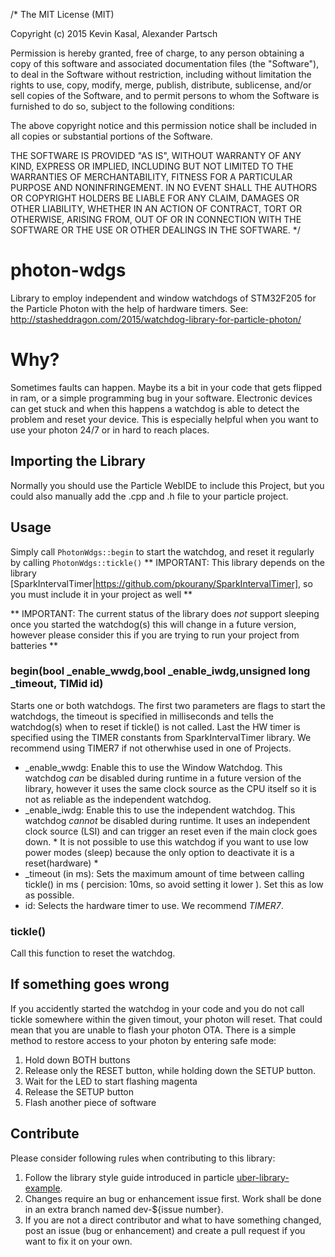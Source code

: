 /*
The MIT License (MIT)

Copyright (c) 2015 Kevin Kasal, Alexander Partsch

Permission is hereby granted, free of charge, to any person obtaining a copy
of this software and associated documentation files (the "Software"), to deal
in the Software without restriction, including without limitation the rights
to use, copy, modify, merge, publish, distribute, sublicense, and/or sell
copies of the Software, and to permit persons to whom the Software is
furnished to do so, subject to the following conditions:

The above copyright notice and this permission notice shall be included in all
copies or substantial portions of the Software.

THE SOFTWARE IS PROVIDED "AS IS", WITHOUT WARRANTY OF ANY KIND, EXPRESS OR
IMPLIED, INCLUDING BUT NOT LIMITED TO THE WARRANTIES OF MERCHANTABILITY,
FITNESS FOR A PARTICULAR PURPOSE AND NONINFRINGEMENT. IN NO EVENT SHALL THE
AUTHORS OR COPYRIGHT HOLDERS BE LIABLE FOR ANY CLAIM, DAMAGES OR OTHER
LIABILITY, WHETHER IN AN ACTION OF CONTRACT, TORT OR OTHERWISE, ARISING FROM,
OUT OF OR IN CONNECTION WITH THE SOFTWARE OR THE USE OR OTHER DEALINGS IN THE
SOFTWARE.
*/
# photon-wdgs
Library to employ independent and window watchdogs of STM32F205 for the Particle Photon with the help of hardware timers.
See: http://stasheddragon.com/2015/watchdog-library-for-particle-photon/

# Why?
Sometimes faults can happen. Maybe its a bit in your code that gets flipped in ram, or a simple programming bug in your software. Electronic devices can get stuck and when this happens a watchdog is able to detect the problem and reset your device. This is especially helpful when you want to use your photon 24/7 or in hard to reach places.  

## Importing the Library
Normally you should use the Particle WebIDE to include this Project, but you could also manually add the .cpp and .h file to your particle project.

## Usage
Simply call `PhotonWdgs::begin` to start the watchdog, and reset it regularly by calling `PhotonWdgs::tickle()`
** IMPORTANT:
This library depends on the library [SparkIntervalTimer|https://github.com/pkourany/SparkIntervalTimer], so you must include it in your project as well **

** IMPORTANT:
The current status of the library does _not_ support sleeping once you started the watchdog(s) this will change in a future version, however please consider this if you are trying to run your project from batteries **

### begin(bool \_enable\_wwdg,bool \_enable\_iwdg,unsigned long \_timeout, TIMid id)
Starts one or both watchdogs. The first two parameters are
flags to start the watchdogs, the timeout is specified in milliseconds
and tells the watchdog(s) when to reset if tickle() is not called. Last
the HW timer is specified using the TIMER constants from SparkIntervalTimer
library. We recommend using TIMER7 if not otherwhise used in one of Projects.

 * \_enable\_wwdg:
	Enable this to use the Window Watchdog.
	This watchdog *can* be disabled during runtime in a future version of the library, however it uses the same clock source as the CPU itself so it is not as reliable as the independent watchdog.
 * \_enable\_iwdg:
	Enable this to use the independent watchdog.
	This watchdog *cannot* be disabled during runtime. It uses an independent clock source (LSI) and can trigger an reset even if the main clock goes down. * It is not possible to use this watchdog if you want to use low power modes (sleep) because the only option to deactivate it is a reset(hardware) *
 * \_timeout (in ms):
	Sets the maximum amount of time between calling tickle() in ms ( percision: 10ms, so avoid setting it lower ). Set this as low as possible. 
* id:
	Selects the hardware timer to use. We recommend *TIMER7*.



### tickle()

Call this function to reset the watchdog.

## If something goes wrong

If you accidently started the watchdog in your code and you do not call tickle somewhere within the given timout, your photon will reset. That could mean that you are unable to flash your photon OTA. There is a simple method to restore access to your photon by entering safe mode:

1. Hold down BOTH buttons
2. Release only the RESET button, while holding down the SETUP button.
3. Wait for the LED to start flashing magenta
4. Release the SETUP button
5. Flash another piece of software

## Contribute
Please consider following rules when contributing to this library:

1. Follow the library style guide introduced in particle [uber-library-example](https://github.com/spark/uber-library-example/blob/master/doc/firmware-code-conventions.md).
2. Changes require an bug or enhancement issue first. Work shall be done in an extra branch named dev-${issue number}.
3. If you are not a direct contributor and what to have something changed, post an issue (bug or enhancement) and create a pull request if you want to fix it on your own.
